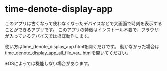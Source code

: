 # time-denote-display-app

このアプリは古くなって使わなくなったデバイスなどで大画面で時刻を表示することができるアプリです。
このアプリの特徴はインストール不要で、ブラウザが入っているデバイスではほぼ動作します。

使い方はtime_denote_display_app.htmlを開くだけです。
動かなかった場合はtime_denote_display_app_all_file_var_.htmlを開いてください。

※OSによっては機能しない場合があります。
